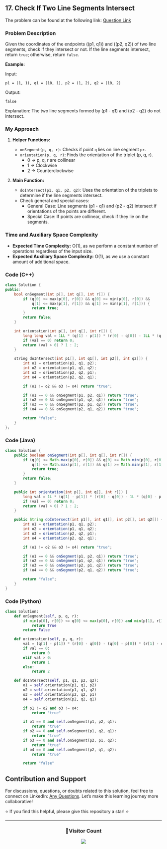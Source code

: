 ## 17. Check If Two Line Segments Intersect

The problem can be found at the following link: [Question Link](https://www.geeksforgeeks.org/problems/check-if-two-line-segments-intersect0017/1)

### Problem Description

Given the coordinates of the endpoints \((p1, q1)\) and \((p2, q2)\) of two line segments, check if they intersect or not. If the line segments intersect, return `true`; otherwise, return `false`.

**Example:**

Input:

```
p1 = (1, 1), q1 = (10, 1), p2 = (1, 2), q2 = (10, 2)
```

Output:

```
false
```

Explanation:
The two line segments formed by \(p1 - q1\) and \(p2 - q2\) do not intersect.

### My Approach

1. **Helper Functions:**

   - `onSegment(p, q, r)`: Checks if point `q` lies on line segment `pr`.
   - `orientation(p, q, r)`: Finds the orientation of the triplet (p, q, r).
     - 0 -> p, q, r are collinear
     - 1 -> Clockwise
     - 2 -> Counterclockwise

2. **Main Function:**
   - `doIntersect(p1, q1, p2, q2)`: Uses the orientation of the triplets to determine if the line segments intersect.
   - Check general and special cases:
     - General Case: Line segments \(p1 - q1\) and \(p2 - q2\) intersect if orientations of the points are different.
     - Special Case: If points are collinear, check if they lie on the segments.

### Time and Auxiliary Space Complexity

- **Expected Time Complexity:** O(1), as we perform a constant number of operations regardless of the input size.
- **Expected Auxiliary Space Complexity:** O(1), as we use a constant amount of additional space.

### Code (C++)

```cpp
class Solution {
public:
    bool onSegment(int p[], int q[], int r[]) {
        if (q[0] <= max(p[0], r[0]) && q[0] >= min(p[0], r[0]) &&
            q[1] <= max(p[1], r[1]) && q[1] >= min(p[1], r[1])) {
            return true;
        }
        return false;
    }

    int orientation(int p[], int q[], int r[]) {
        long long val = 1LL * (q[1] - p[1]) * (r[0] - q[0]) - 1LL * (q[0] - p[0]) * (r[1] - q[1]);
        if (val == 0) return 0;
        return (val > 0) ? 1 : 2;
    }

    string doIntersect(int p1[], int q1[], int p2[], int q2[]) {
        int o1 = orientation(p1, q1, p2);
        int o2 = orientation(p1, q1, q2);
        int o3 = orientation(p2, q2, p1);
        int o4 = orientation(p2, q2, q1);

        if (o1 != o2 && o3 != o4) return "true";

        if (o1 == 0 && onSegment(p1, p2, q1)) return "true";
        if (o2 == 0 && onSegment(p1, q2, q1)) return "true";
        if (o3 == 0 && onSegment(p2, p1, q2)) return "true";
        if (o4 == 0 && onSegment(p2, q1, q2)) return "true";

        return "false";
    }
};
```

### Code (Java)

```java
class Solution {
    public boolean onSegment(int p[], int q[], int r[]) {
        if (q[0] <= Math.max(p[0], r[0]) && q[0] >= Math.min(p[0], r[0]) &&
            q[1] <= Math.max(p[1], r[1]) && q[1] >= Math.min(p[1], r[1])) {
            return true;
        }
        return false;
    }

    public int orientation(int p[], int q[], int r[]) {
        long val = 1L * (q[1] - p[1]) * (r[0] - q[0]) - 1L * (q[0] - p[0]) * (r[1] - q[1]);
        if (val == 0) return 0;
        return (val > 0) ? 1 : 2;
    }

    public String doIntersect(int p1[], int q1[], int p2[], int q2[]) {
        int o1 = orientation(p1, q1, p2);
        int o2 = orientation(p1, q1, q2);
        int o3 = orientation(p2, q2, p1);
        int o4 = orientation(p2, q2, q1);

        if (o1 != o2 && o3 != o4) return "true";

        if (o1 == 0 && onSegment(p1, p2, q1)) return "true";
        if (o2 == 0 && onSegment(p1, q2, q1)) return "true";
        if (o3 == 0 && onSegment(p2, p1, q2)) return "true";
        if (o4 == 0 && onSegment(p2, q1, q2)) return "true";

        return "false";
    }
}
```

### Code (Python)

```python
class Solution:
    def onSegment(self, p, q, r):
        if min(p[0], r[0]) <= q[0] <= max(p[0], r[0]) and min(p[1], r[1]) <= q[1] <= max(p[1], r[1]):
            return True
        return False

    def orientation(self, p, q, r):
        val = (q[1] - p[1]) * (r[0] - q[0]) - (q[0] - p[0]) * (r[1] - q[1])
        if val == 0:
            return 0
        elif val > 0:
            return 1
        else:
            return 2

    def doIntersect(self, p1, q1, p2, q2):
        o1 = self.orientation(p1, q1, p2)
        o2 = self.orientation(p1, q1, q2)
        o3 = self.orientation(p2, q2, p1)
        o4 = self.orientation(p2, q2, q1)

        if o1 != o2 and o3 != o4:
            return "true"

        if o1 == 0 and self.onSegment(p1, p2, q1):
            return "true"
        if o2 == 0 and self.onSegment(p1, q2, q1):
            return "true"
        if o3 == 0 and self.onSegment(p2, p1, q2):
            return "true"
        if o4 == 0 and self.onSegment(p2, q1, q2):
            return "true"

        return "false"
```

## Contribution and Support

For discussions, questions, or doubts related to this solution, feel free to connect on LinkedIn: [Any Questions](https://www.linkedin.com/in/patel-hetkumar-sandipbhai-8b110525a/). Let’s make this learning journey more collaborative!

⭐ If you find this helpful, please give this repository a star! ⭐

---

<div align="center">
  <h3><b>📍Visitor Count</b></h3>
</div>

<p align="center">
  <img src="https://visitor-badge.laobi.icu/badge?page_id=Hunterdii.GeeksforGeeks-POTD" />
</p>
